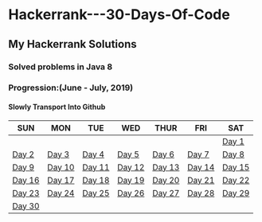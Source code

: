 # Hackerrank---30-Days-Of-Code
## My Hackerrank Solutions
### Solved problems in Java 8 

### Progression:(June - July, 2019)
#### Slowly Transport Into Github

SUN | MON | TUE | WED | THUR | FRI | SAT
--- | --- | --- | --- | --- | --- | ---
   |   |   |   |   |   |   | [Day 1](https://github.com/lucius-xiao-liu/Hackerrank---30-Days-Of-Code/tree/master/Day%201:%20Hello%20World)
 [Day 2](https://github.com/lucius-xiao-liu/Hackerrank---30-Days-Of-Code/tree/master/Day%202:%20Operators) | [Day 3]() | [Day 4]() | [Day 5]() | [Day 6]() | [Day 7]() | [Day 8](https://github.com/lucius-xiao-liu/Hackerrank---30-Days-Of-Code/tree/master/Day%208:%20Dictionaries%20and%20Maps) 
 [Day 9](https://github.com/lucius-xiao-liu/Hackerrank---30-Days-Of-Code/tree/master/Day%209:%20Recursion%203) | [Day 10](https://github.com/lucius-xiao-liu/Hackerrank---30-Days-Of-Code/blob/master/Day%2010:%20Binary%20Numbers) | [Day 11](https://github.com/lucius-xiao-liu/Hackerrank---30-Days-Of-Code/tree/master/Day%2011:%202D%20Arrays) | [Day 12](https://github.com/lucius-xiao-liu/Hackerrank---30-Days-Of-Code/tree/master/Day%2012:%20%20Inheritance) | [Day 13](https://github.com/lucius-xiao-liu/Hackerrank---30-Days-Of-Code/tree/master/Day%2013:%20%20Abstract%20Classes) | [Day 14](https://github.com/lucius-xiao-liu/Hackerrank---30-Days-Of-Code/tree/master/Day%2014:%20Scope) | [Day 15](https://github.com/lucius-xiao-liu/Hackerrank---30-Days-Of-Code/tree/master/Day%2015:%20Linked%20List) 
 [Day 16](https://github.com/lucius-xiao-liu/Hackerrank---30-Days-Of-Code/tree/master/Day%2016:%20Exceptions) | [Day 17](https://github.com/lucius-xiao-liu/Hackerrank---30-Days-Of-Code/tree/master/Day%2017:%20More%20Exceptions) | [Day 18]() | [Day 19]() | [Day 20]() | [Day 21]() | [Day 22]() 
 [Day 23]() | [Day 24]() | [Day 25]() | [Day 26]() | [Day 27]() | [Day 28]() | [Day 29]()
 [Day 30]() |   |   |   |   |   |   
